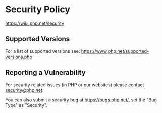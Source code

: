 # Security Policy
https://wiki.php.net/security

## Supported Versions
For a list of supported versions see: https://www.php.net/supported-versions.php

## Reporting a Vulnerability

For security related issues (in PHP or our websites) please contact security@php.net.

You can also submit a security bug at https://bugs.php.net/, set the "Bug Type" as "Security".
